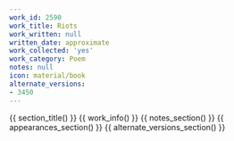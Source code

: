 ```yaml
---
work_id: 2590
work_title: Riots
work_written: null
written_date: approximate
work_collected: 'yes'
work_category: Poem
notes: null
icon: material/book
alternate_versions:
- 3450
---
```


{{ section_title() }}
{{ work_info() }}
{{ notes_section() }}
{{ appearances_section() }}
{{ alternate_versions_section() }}